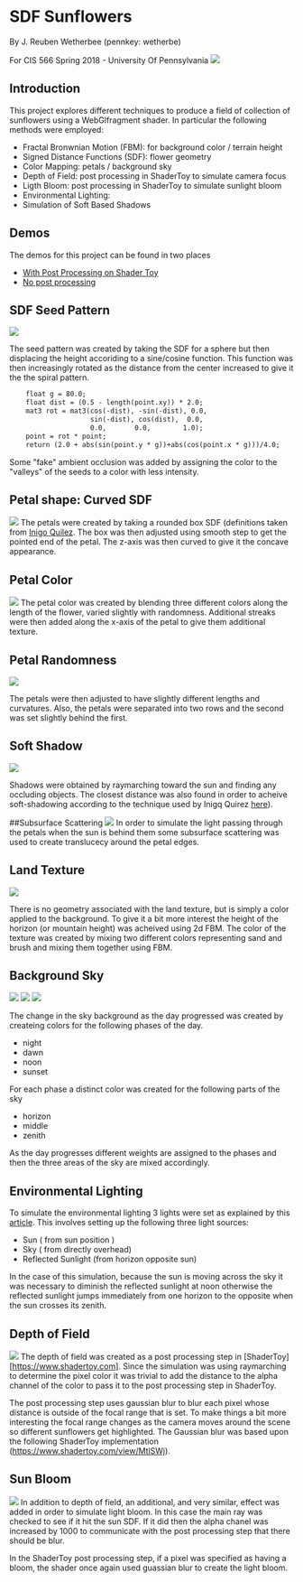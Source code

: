 # SDF Sunflowers

By J. Reuben Wetherbee (pennkey: wetherbe)

For CIS 566 Spring 2018 - University Of Pennsylvania
![](images/final.png)

## Introduction
This project explores different techniques to produce a field of collection of sunflowers using a WebGlfragment shader.
In particular the following methods were employed:
- Fractal Bronwnian Motion (FBM): for background color / terrain height
- Signed Distance Functions (SDF): flower geometry
- Color Mapping:  petals / background sky
- Depth of Field:  post processing in ShaderToy to simulate camera focus
- Ligth Bloom:  post processing in ShaderToy to simulate sunlight bloom
- Environmental Lighting:
- Simulation of Soft Based Shadows

## Demos
The demos for this project can be found in two places
- [With Post Processing on Shader Toy](https://www.shadertoy.com/view/tdSGWy)
- [No post processing](https://jrweth.github.io/hw03-environment-setpiece/)  



## SDF Seed Pattern
![](images/seed_height_map.png)

The seed pattern was created by taking the SDF for a sphere but then displacing the height accoriding to a sine/cosine function. 
This function was then increasingly rotated as the distance from the center increased to give it the the spiral pattern.
````xslt
    float g = 80.0;
    float dist = (0.5 - length(point.xy)) * 2.0;
    mat3 rot = mat3(cos(-dist), -sin(-dist), 0.0,
                    sin(-dist), cos(dist),  0.0,
                    0.0,       0.0,        1.0);
    point = rot * point;
    return (2.0 + abs(sin(point.y * g))+abs(cos(point.x * g)))/4.0;
````

Some "fake" ambient occlusion was added by assigning the color to the "valleys" of the seeds to a color with
less intensity.

## Petal shape: Curved SDF
![](images/petals.png)
The petals were created by taking a rounded box SDF (definitions taken from 
[Inigo Quilez](https://www.iquilezles.org/www/articles/distfunctions/distfunctions.htm).  The box was then
adjusted using smooth step to get the pointed end of the petal.  The z-axis was then curved to give it the concave appearance.

## Petal Color
![](images/petals_color.png)
The petal color was created by blending three different colors along the length of the flower, varied slightly with
randomness.  Additional streaks were then added along the x-axis of the petal to give them additional texture.


## Petal Randomness
![](images/petals_color_random.png)

The petals were then adjusted to have slightly different lengths and curvatures.  Also, the petals were separated
into two rows and the second was set slightly behind the first. 


## Soft Shadow
![](images/soft_shadow.png)

Shadows were obtained by raymarching toward the sun and finding any occluding objects.  The closest distance
was also found in order to acheive soft-shadowing according to the technique used by Inigq Quirez 
[here](http://www.iquilezles.org/www/articles/rmshadows/rmshadows.htm)).

##Subsurface Scattering
![](images/scattering.png)
In order to simulate the light passing through the petals when the sun is behind them some subsurface scattering
was used to create translucecy around the petal edges.

## Land Texture
![](images/land.png)

There is no geometry associated with the land texture, but is simply a color applied to the background.
To give it a bit more interest the height of the horizon (or mountain height) was acheived using 2d FBM.
The color of the texture was created by mixing two different colors representing sand and brush and
mixing them together using FBM.

## Background Sky
![](images/dawn.png)
![](images/sunset.png)
![](images/night.png)

The change in the sky background as the day progressed was created by createing colors for the following phases
of the day.
- night
- dawn
- noon
- sunset 

For each phase a distinct color was created for the following parts of the sky
- horizon
- middle
- zenith

As the day progresses different weights are assigned to the phases and then the three areas of the sky are mixed accordingly.

## Environmental Lighting
To simulate the environmental lighting 3 lights were set as explained by this
 [article](http://www.iquilezles.org/www/articles/outdoorslighting/outdoorslighting.htm).
 This involves setting up the following three light sources:
 - Sun  ( from sun position )
 - Sky  ( from directly overhead)
 - Reflected Sunlight (from horizon opposite sun)
 
 In the case of this simulation, because the sun is moving across the sky it was necessary to diminish the 
 reflected sunlight at noon otherwise the reflected sunlight jumps immediately from one horizon to the opposite when
 the sun crosses its zenith.
 

## Depth of Field
![](images/depth_field.png)
The depth of field was created as a post processing step in [ShaderToy][https://www.shadertoy.com].  Since the
simulation was using raymarching to determine the pixel color it was trivial to add the distance to the alpha channel
of the color to pass it to the post processing step in ShaderToy.  

The post processing step uses gaussian blur to blur each pixel whose distance is outside of the focal range that is set.
To make things a bit more interesting the focal range changes as the camera moves around the scene so different
sunflowers get highlighted.  The Gaussian blur was based upon the following ShaderToy implementation (https://www.shadertoy.com/view/MtlSWj).



## Sun Bloom
![](images/bloom.png)
In addition to depth of field, an additional, and very similar, effect was added in order to simulate light bloom.
In this case the main ray was checked to see if it hit the sun SDF.  If it did then the alpha chanel was increased by 1000
to communicate with the post processing step that there should be blur.

In the ShaderToy post processing step, if a pixel was specified as having a bloom, the shader once again used guassian
blur to create the light bloom.






